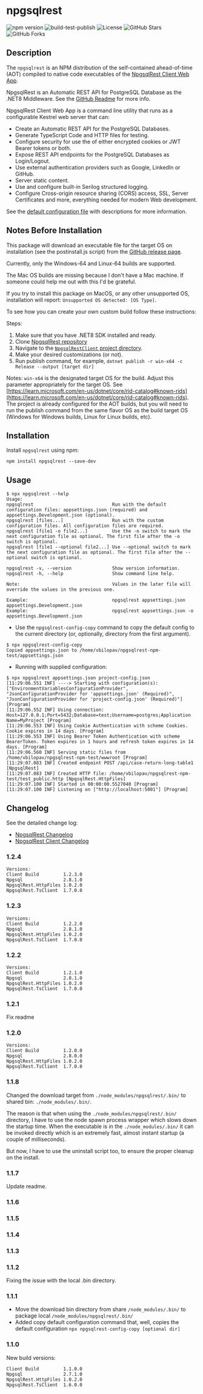 # npgsqlrest

![npm version](https://badge.fury.io/js/npgsqlrest.svg)
![build-test-publish](https://github.com/vb-consulting/NpgsqlRest/workflows/build-test-publish/badge.svg)
![License](https://img.shields.io/badge/license-MIT-green)
![GitHub Stars](https://img.shields.io/github/stars/vb-consulting/NpgsqlRest?style=social)
![GitHub Forks](https://img.shields.io/github/forks/vb-consulting/NpgsqlRest?style=social)

## Description

The `npgsqlrest` is an NPM distribution of the self-contained ahead-of-time (AOT) compiled to native code executables of the [NpgsqlRest Client Web App](https://github.com/vb-consulting/NpgsqlRest/tree/master/NpgsqlRestClient). 

NpgsqlRest is an Automatic REST API for PostgreSQL Database as the .NET8 Middleware. See the [GitHub Readme](https://github.com/vb-consulting/NpgsqlRest) for more info. 

NpgsqlRest Client Web App is a command line utility that runs as a configurable Kestrel web server that can:

- Create an Automatic REST API for the PostgreSQL Databases.
- Generate TypeScript Code and HTTP files for testing.
- Configure security for use the of either encrypted cookies or JWT Bearer tokens or both.
- Expose REST API endpoints for the PostgreSQL Databases as Login/Logout.
- Use external authentication providers such as Google, LinkedIn or GitHub.
- Server static content.
- Use and configure built-in Serilog structured logging.
- Configure Cross-origin resource sharing (CORS) access, SSL, Server Certificates and more, everything needed for modern Web development.

See the [default configuration file](https://vb-consulting.github.io/npgsqlrest/config/) with descriptions for more information.

## Notes Before Installation

This package will download an executable file for the target OS on installation (see the postinstall.js script) from the [GitHub release page](https://github.com/vb-consulting/NpgsqlRest/releases/).

Currently, only the Windows-64 and Linux-64 builds are supported.

The Mac OS builds are missing because I don't have a Mac machine. If someone could help me out with this I'd be grateful. 

If you try to install this package on MacOS, or any other unsupported OS, installation will report: `Unsupported OS detected: [OS Type]`.

To see how you can create your own custom build follow these instructions:

Steps:

1) Make sure that you have .NET8 SDK installed and ready.
2) Clone [NpgsqlRest repository](https://github.com/vb-consulting/NpgsqlRest/tree/master/NpgsqlRest)
3) Navigate to the [`NpgsqlRestClient` project directory](https://github.com/vb-consulting/NpgsqlRest/tree/master/NpgsqlRestClient/).
4) Make your desired customizations (or not).
5) Run publish command, for example, `dotnet publish -r win-x64 -c Release --output [target dir]`

Notes: `win-x64` is the designated target OS for the build. Adjust this parameter appropriately for the target OS. See [https://learn.microsoft.com/en-us/dotnet/core/rid-catalog#known-rids](https://learn.microsoft.com/en-us/dotnet/core/rid-catalog#known-rids). The project is already configured for the AOT builds, but you will need to run the publish command from the same flavor OS as the build target OS (Windows for Windows builds, Linux for Linux builds, etc).

## Installation

Install `npgsqlrest` using npm:

```console
npm install npgsqlrest --save-dev
```

## Usage

```console
$ npx npgsqlrest --help
Usage:
npgsqlrest                             Run with the default configuration files: appsettings.json (required) and appsettings.Development.json (optional).
npgsqlrest [files...]                  Run with the custom configuration files. All configuration files are required.
npgsqlrest [file1 -o file2...]         Use the -o switch to mark the next configuration file as optional. The first file after the -o switch is optional.
npgsqlrest [file1 --optional file2...] Use --optional switch to mark the next configuration file as optional. The first file after the --optional switch is optional.

npgsqlrest -v, --version               Show version information.
npgsqlrest -h, --help                  Show command line help.

Note:                                  Values in the later file will override the values in the previous one.

Example:                               npgsqlrest appsettings.json appsettings.Development.json
Example:                               npgsqlrest appsettings.json -o appsettings.Development.json
```

- Use the `npgsqlrest-config-copy` command to copy the default config to the current directory (or, optionally, directory from the first argument).

```console
$ npx npgsqlrest-config-copy
Copied appsettings.json to /home/vbilopav/npgsqlrest-npm-test/appsettings.json
```

- Running with supplied configuration:

```console
$ npx npgsqlrest appsettings.json project-config.json 
[11:29:06.551 INF] ----> Starting with configuration(s): ["EnvironmentVariablesConfigurationProvider", "JsonConfigurationProvider for 'appsettings.json' (Required)", "JsonConfigurationProvider for 'project-config.json' (Required)"] [Program]
[11:29:06.552 INF] Using connection: Host=127.0.0.1;Port=5432;Database=test;Username=postgres;Application Name=MyProject [Program]
[11:29:06.553 INF] Using Cookie Authentication with scheme Cookies. Cookie expires in 14 days. [Program]
[11:29:06.553 INF] Using Bearer Token Authentication with scheme BearerToken. Token expires in 1 hours and refresh token expires in 14 days. [Program]
[11:29:06.560 INF] Serving static files from /home/vbilopav/npgsqlrest-npm-test/wwwroot [Program]
[11:29:07.083 INF] Created endpoint POST /api/case-return-long-table1 [NpgsqlRest]
[11:29:07.083 INF] Created HTTP file: /home/vbilopav/npgsqlrest-npm-test/test_public.http [NpgsqlRest.HttpFiles]
[11:29:07.100 INF] Started in 00:00:00.5527040 [Program]
[11:29:07.100 INF] Listening on ["http://localhost:5001"] [Program]
```

## Changelog

See the detailed change log: 
- [NpgsqlRest Changelog](https://vb-consulting.github.io/npgsqlrest/changelog/)
- [NpgsqlRest Client Changelog](https://vb-consulting.github.io/npgsqlrest/client/#changelog)

### 1.2.4

```console
Versions:
Client Build         1.2.3.0
Npgsql               2.8.1.0
NpgsqlRest.HttpFiles 1.0.2.0
NpgsqlRest.TsClient  1.7.0.0
```

### 1.2.3

```console
Versions:
Client Build         1.2.2.0
Npgsql               2.8.1.0
NpgsqlRest.HttpFiles 1.0.2.0
NpgsqlRest.TsClient  1.7.0.0
```

### 1.2.2

```console
Versions:
Client Build         1.2.1.0
Npgsql               2.8.1.0
NpgsqlRest.HttpFiles 1.0.2.0
NpgsqlRest.TsClient  1.7.0.0
```

### 1.2.1

Fix readme

### 1.2.0

```console
Versions:
Client Build         1.2.0.0
Npgsql               2.8.0.0
NpgsqlRest.HttpFiles 1.0.2.0
NpgsqlRest.TsClient  1.7.0.0
```

### 1.1.8

Changed the download target from `./node_modules/npgsqlrest/.bin/` to shared bin: `./node_modules/.bin/`.

The reason is that when using the `./node_modules/npgsqlrest/.bin/` directory, I have to use the node spawn process wrapper which slows down the startup time. When the executable is in the `./node_modules/.bin/` it can be invoked directly which is an extremely fast, almost instant startup (a couple of milliseconds).

But now, I have to use the uninstall script too, to ensure the proper cleanup on the install.

### 1.1.7

Update readme.

### 1.1.6
### 1.1.5
### 1.1.4
### 1.1.3
### 1.1.2

Fixing the issue with the local .bin directory.

### 1.1.1

- Move the download bin directory from share `/node_modules/.bin/` to package local `/node_modules/npgsqlrest/.bin/`
- Added copy default configuration command that, well, copies the default configuration `npx npgsqlrest-config-copy [optional dir]`

### 1.1.0

New build versions:

```console
Client Build         1.1.0.0
Npgsql               2.7.1.0
NpgsqlRest.HttpFiles 1.0.2.0
NpgsqlRest.TsClient  1.6.0.0
```